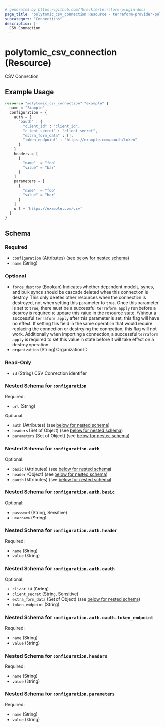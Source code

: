 ```yaml
---
# generated by https://github.com/fbreckle/terraform-plugin-docs
page_title: "polytomic_csv_connection Resource - terraform-provider-polytomic"
subcategory: "Connections"
description: |-
  CSV Connection
---
```


# polytomic_csv_connection (Resource)

CSV Connection

## Example Usage

```terraform
resource "polytomic_csv_connection" "example" {
  name = "Example"
  configuration = {
    auth = {
      "oauth" : {
        "client_id" : "client_id",
        "client_secret" : "client_secret",
        "extra_form_data" : [],
        "token_endpoint" : "https://example.com/oauth/token"
      }
    }
    headers = [
      {
        "name"  = "foo"
        "value" = "bar"
      }
    ]
    parameters = [
      {
        "name"  = "foo"
        "value" = "bar"
      }
    ]
    url = "https://example.com/csv"
  }
}
```

<!-- schema generated by tfplugindocs -->
## Schema

### Required

- `configuration` (Attributes) (see [below for nested schema](#nestedatt--configuration))
- `name` (String)

### Optional

- `force_destroy` (Boolean) Indicates whether dependent models, syncs, and bulk syncs should be cascade deleted when this connection is destroy. This only deletes other resources when the connection is destroyed, not when setting this parameter to `true`. Once this parameter is set to `true`, there must be a successful `terraform apply` run before a destroy is required to update this value in the resource state. Without a successful `terraform apply` after this parameter is set, this flag will have no effect. If setting this field in the same operation that would require replacing the connection or destroying the connection, this flag will not work. Additionally when importing a connection, a successful `terraform apply` is required to set this value in state before it will take effect on a destroy operation.
- `organization` (String) Organization ID

### Read-Only

- `id` (String) CSV Connection identifier

<a id="nestedatt--configuration"></a>
### Nested Schema for `configuration`

Required:

- `url` (String)

Optional:

- `auth` (Attributes) (see [below for nested schema](#nestedatt--configuration--auth))
- `headers` (Set of Object) (see [below for nested schema](#nestedatt--configuration--headers))
- `parameters` (Set of Object) (see [below for nested schema](#nestedatt--configuration--parameters))

<a id="nestedatt--configuration--auth"></a>
### Nested Schema for `configuration.auth`

Optional:

- `basic` (Attributes) (see [below for nested schema](#nestedatt--configuration--auth--basic))
- `header` (Object) (see [below for nested schema](#nestedatt--configuration--auth--header))
- `oauth` (Attributes) (see [below for nested schema](#nestedatt--configuration--auth--oauth))

<a id="nestedatt--configuration--auth--basic"></a>
### Nested Schema for `configuration.auth.basic`

Optional:

- `password` (String, Sensitive)
- `username` (String)


<a id="nestedatt--configuration--auth--header"></a>
### Nested Schema for `configuration.auth.header`

Required:

- `name` (String)
- `value` (String)


<a id="nestedatt--configuration--auth--oauth"></a>
### Nested Schema for `configuration.auth.oauth`

Optional:

- `client_id` (String)
- `client_secret` (String, Sensitive)
- `extra_form_data` (Set of Object) (see [below for nested schema](#nestedatt--configuration--auth--oauth--extra_form_data))
- `token_endpoint` (String)

<a id="nestedatt--configuration--auth--oauth--extra_form_data"></a>
### Nested Schema for `configuration.auth.oauth.token_endpoint`

Required:

- `name` (String)
- `value` (String)




<a id="nestedatt--configuration--headers"></a>
### Nested Schema for `configuration.headers`

Required:

- `name` (String)
- `value` (String)


<a id="nestedatt--configuration--parameters"></a>
### Nested Schema for `configuration.parameters`

Required:

- `name` (String)
- `value` (String)


